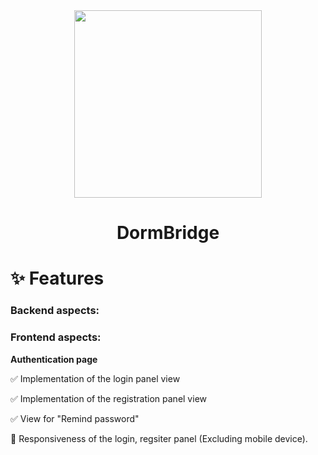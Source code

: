 <div align="center">
<img src="https://github.com/M-BArt/DormBridge/assets/103535479/2c229d06-6da8-44d9-9fc5-48bbdb852a68" width="300" height="300">
</div>

<div align="center"><h1 tabindex="-1" class="heading-element" dir="auto">DormBridge</h1></div>


<h1 tabindex="-1" class="heading-element" dir="auto">✨ Features</h1>

<h3><b>Backend aspects:</b></h3>

<h3><b>Frontend aspects:</b></h3>

<b>Authentication page</b>

✅ Implementation of the login panel view

✅ Implementation of the registration panel view

✅ View for "Remind password"

🔳 Responsiveness of the login, regsiter panel (Excluding mobile device).


